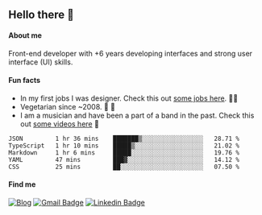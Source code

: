 ## Hello there 🤘

#### About me

Front-end developer with +6 years developing interfaces and strong user interface (UI) skills.

#### Fun facts

- In my first jobs I was designer. Check this out [some jobs here](https://www.behance.net/edermunhoz1384). 👨‍💻
- Vegetarian since ~2008. 🌱 🍄
- I am a musician and have been a part of a band in the past. Check this out [some videos here](https://www.youtube.com/watch?v=73xqyuybYWc&ab_channel=OrckOut) 🎸

<!--START_SECTION:waka-->
```text
JSON         1 hr 36 mins    ███████▒░░░░░░░░░░░░░░░░░   28.71 % 
TypeScript   1 hr 10 mins    █████▒░░░░░░░░░░░░░░░░░░░   21.02 % 
Markdown     1 hr 6 mins     █████░░░░░░░░░░░░░░░░░░░░   19.76 % 
YAML         47 mins         ███▓░░░░░░░░░░░░░░░░░░░░░   14.12 % 
CSS          25 mins         ██░░░░░░░░░░░░░░░░░░░░░░░   07.50 % 
```
<!--END_SECTION:waka-->

#### Find me

[![Blog](https://img.shields.io/badge/blog-https%3A%2F%2Federmunhozsantos.com%2F-orange)](https://edermunhozsantos.netlify.app/)
[![Gmail Badge](https://img.shields.io/badge/-edermunhozsantos@gmail.com-c14438?style=flat-square&logo=Gmail&logoColor=white&link=mailto:edermunhozsantos@gmail.com)](mailto:edermunhozsantos@gmail.com)
[![Linkedin Badge](https://img.shields.io/badge/-LinkedIn-blue?style=flat-square&logo=Linkedin&logoColor=white&link=eder-munhoz-dos-santos-52965b66)](https://www.linkedin.com/in/eder-munhoz-dos-santos-52965b66)
